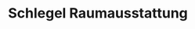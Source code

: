 ---
title: "Schlegel Raumausstattung"
url: /messkirch/schlegel-raumausstattung/
shop: Raumausstattung
---